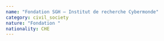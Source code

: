 ```yaml
---
name: "Fondation SGH – Institut de recherche Cybermonde"
category: civil_society
nature: "Fondation "
nationality: CHE
---
```

    